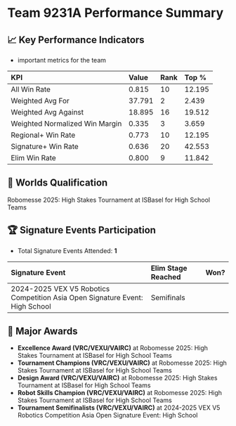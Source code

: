 # Team 9231A Performance Summary

## 📈 Key Performance Indicators
- important metrics for the team

| KPI | Value | Rank | Top % |
|:---|:-----|:----|:-----|
| All Win Rate | 0.815 | 10 | 12.195 |
| Weighted Avg For | 37.791 | 2 | 2.439 |
| Weighted Avg Against | 18.895 | 16 | 19.512 |
| Weighted Normalized Win Margin | 0.335 | 3 | 3.659 |
| Regional+ Win Rate | 0.773 | 10 | 12.195 |
| Signature+ Win Rate | 0.636 | 20 | 42.553 |
| Elim Win Rate | 0.800 | 9 | 11.842 |


## 🎯 Worlds Qualification
Robomesse 2025: High Stakes Tournament at ISBasel for High School Teams

## 🏆 Signature Events Participation
- Total Signature Events Attended: **1**

| Signature Event | Elim Stage Reached | Won? |
|:----------------|:-------------------|:----|
| 2024-2025 VEX V5 Robotics Competition Asia Open Signature Event: High School | Semifinals |  |


## 🥇 Major Awards
- **Excellence Award (VRC/VEXU/VAIRC)** at Robomesse 2025: High Stakes Tournament at ISBasel for High School Teams
- **Tournament Champions (VRC/VEXU/VAIRC)** at Robomesse 2025: High Stakes Tournament at ISBasel for High School Teams
- **Design Award (VRC/VEXU/VAIRC)** at Robomesse 2025: High Stakes Tournament at ISBasel for High School Teams
- **Robot Skills Champion (VRC/VEXU/VAIRC)** at Robomesse 2025: High Stakes Tournament at ISBasel for High School Teams
- **Tournament Semifinalists (VRC/VEXU/VAIRC)** at 2024-2025 VEX V5 Robotics Competition Asia Open Signature Event: High School

